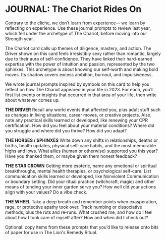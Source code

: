 # JOURNAL: The Chariot Rides On

Contrary to the cliche, we don’t learn from experience— we learn by reflecting on experience. Use these journal prompts to review last year, which fell under the archetype of The Chariot, before moving into our Strength year. 

The Chariot card calls up themes of diligence, mastery, and action. The Driver shown on this card feels irresistibly sexy rather than romantic, largely due to their aura of self-confidence. They have linked their hard-earned expertise with the power of intuition and passion, represented by the two sphinxes. This archetype is about knowing our self-worth and making bold moves. Its shadow covers excess ambition, burnout, and impulsiveness. 

We wrote journal prompts inspired by symbols on this card to help you reflect on how The Chariot appeared in your life in 2023. For each, you’ll first list events or insights that occurred in that area of your life, then write about whatever comes up. 

**THE DRIVER**
Recall any world events that affected you, plus adult stuff such as changes in living situations, career moves, or creative projects. Also, note any practical skills learned or developed, like renewing your CPR certification. How did you feel about your material conditions? Where did you struggle and where did you thrive? How did you adapt?

**THE HORSES / SPHINXES**
Write down any shifts in relationships, deaths or births, health updates, physical self-care habits, and the most memorable highs and lows. What allies (human or otherwise) supported you this year? Have you thanked them, or maybe given them honest feedback?

**THE STAR CROWN**
Getting more esoteric, name any emotional or spiritual breakthroughs, mental health therapies, or psychological self-care. List communication skills learned or developed, like Nonviolent Communication or boundary setting. Did your ritual practice (witchcraft, magic) and other means of tending your inner garden serve you? How well did your actions align with your values? Do a vibe check.

**THE WHEEL**
Take a deep breath and remember points when exasperation, rage, or protective apathy took over. Track numbing or dissociative methods, plus the ruts and re-runs. What crushed me, and how do I feel about how I took care of myself after? How and when did I check out?

Optional: copy items from these prompts that you’d like to release onto bits of paper for use in The Lion's Remedy Ritual.
